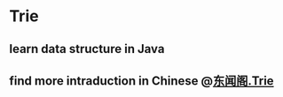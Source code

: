 # Trie
## learn data structure in Java
## find more intraduction in Chinese @[东闻阁.Trie](https://mp.weixin.qq.com/s/5yPMzA5oulsQYUxTvhN6Xg)
